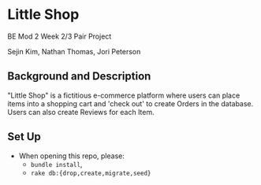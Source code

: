 # Little Shop
BE Mod 2 Week 2/3 Pair Project

Sejin Kim, Nathan Thomas, Jori Peterson


## Background and Description

"Little Shop" is a fictitious e-commerce platform where users can place items into a shopping cart and 'check out' to create Orders in the database. Users can also create Reviews for each Item.

## Set Up

- When opening this repo, please:
     - `bundle install`,
     - `rake db:{drop,create,migrate,seed}`

